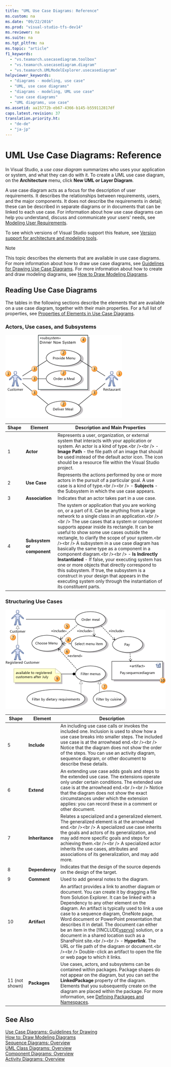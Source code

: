 ```yaml
---
title: "UML Use Case Diagrams: Reference"
ms.custom: na
ms.date: "09/22/2016"
ms.prod: "visual-studio-tfs-dev14"
ms.reviewer: na
ms.suite: na
ms.tgt_pltfrm: na
ms.topic: "article"
f1_keywords: 
  - "vs.teamarch.usecasediagram.toolbox"
  - "vs.teamarch.usecasediagram.diagram"
  - "vs.teamarch.UMLModelExplorer.usecasediagram"
helpviewer_keywords: 
  - "diagrams - modeling, use case"
  - "UML, use case diagrams"
  - "diagrams - modeling, UML use case"
  - "use case diagrams"
  - "UML diagrams, use case"
ms.assetid: aa15772b-eb67-4366-b145-b559112817df
caps.latest.revision: 37
translation.priority.ht: 
  - "de-de"
  - "ja-jp"
---
```

# UML Use Case Diagrams: Reference
In Visual Studio, a *use case diagram* summarizes who uses your application or system, and what they can do with it. To create a UML use case diagram, on the **Architecture** menu, click **New UML or Layer Diagram**.  
  
 A use case diagram acts as a focus for the description of user requirements. It describes the relationships between requirements, users, and the major components. It does not describe the requirements in detail; these can be described in separate diagrams or in documents that can be linked to each use case. For information about how use case diagrams can help you understand, discuss and communicate your users' needs, see [Modeling User Requirements](../vs140/model-user-requirements.md).  
  
 To see which versions of Visual Studio support this feature, see [Version support for architecture and modeling tools](../vs140/what-s-new-for-design-in-visual-studio.md#VersionSupport).  
  
> [!NOTE]
>  This topic describes the elements that are available in use case diagrams. For more information about how to draw use case diagrams, see [Guidelines for Drawing Use Case Diagrams](../vs140/uml-use-case-diagrams--guidelines.md). For more information about how to create and draw modeling diagrams, see [How to Draw Modeling Diagrams](../vs140/edit-uml-models-and-diagrams.md).  
  
## Reading Use Case Diagrams  
 The tables in the following sections describe the elements that are available on a use case diagram, together with their main properties. For a full list of properties, see [Properties of Elements in Use Case Diagrams](../vs140/properties-of-elements-on-uml-use-case-diagrams.md).  
  
### Actors, Use cases, and Subsystems  
 ![Elements in a use case diagram](../vs140/media/uml_ucovactor.png "UML_UCOvActor")  
  
|**Shape**|**Element**|**Description and Main Properties**|  
|---------------|-----------------|-----------------------------------------|  
|1|**Actor**|Represents a user, organization, or external system that interacts with your application or system. An actor is a kind of type.\<br />\<br /> -   **Image Path** - the file path of an image that should be used instead of the default actor icon. The icon should be a resource file within the Visual Studio project.|  
|2|**Use Case**|Represents the actions performed by one or more actors in the pursuit of a particular goal. A use case is a kind of type.\<br />\<br /> -   **Subjects** - the Subsystem in which the use case appears.|  
|3|**Association**|Indicates that an actor takes part in a use case.|  
|4|**Subsystem or component**|The system or application that you are working on, or a part of it. Can be anything from a large network to a single class in an application.\<br />\<br /> The use cases that a system or component supports appear inside its rectangle. It can be useful to show some use cases outside the rectangle, to clarify the scope of your system.\<br />\<br /> A subsystem in a use case diagram has basically the same type as a component in a component diagram.\<br />\<br /> -   **Is Indirectly Instantiated** - If false, your executing system has one or more objects that directly correspond to this subsystem. If true, the subsystem is a construct in your design that appears in the executing system only through the instantiation of its constituent parts.|  
  
### Structuring Use Cases  
 ![Use cases with include, extend and generalization](../vs140/media/uml_ucovstructure.png "UML_UCOvStructure")  
  
|Shape|**Element**|Description|  
|-----------|-----------------|-----------------|  
|5|**Include**|An including use case calls or invokes the included one. Inclusion is used to show how a use case breaks into smaller steps. The included use case is at the arrowhead end.\<br />\<br /> Notice that the diagram does not show the order of the steps. You can use an activity diagram, sequence diagram, or other document to describe these details.|  
|6|**Extend**|An extending use case adds goals and steps to the extended use case. The extensions operate only under certain conditions. The extended use case is at the arrowhead end.\<br />\<br /> Notice that the diagram does not show the exact circumstances under which the extension applies: you can record these in a comment or other document.|  
|7|**Inheritance**|Relates a specialized and a generalized element. The generalized element is at the arrowhead end.\<br />\<br /> A specialized use case inherits the goals and actors of its generalization, and may add more specific goals and steps for achieving them.\<br />\<br /> A specialized actor inherits the use cases, attributes and associations of its generalization, and may add more.|  
|8|**Dependency**|Indicates that the design of the source depends on the design of the target.|  
|9|**Comment**|Used to add general notes to the diagram.|  
|10|**Artifact**|An artifact provides a link to another diagram or document. You can create it by dragging a file from Solution Explorer. It can be linked with a Dependency to any other element on the diagram. An artifact is typically used to link a use case to a sequence diagram, OneNote page, Word document or PowerPoint presentation that describes it in detail. The document can either be an item in the [!INCLUDE[vsprvs](../vs140/includes/vsprvs_md.md)] solution, or a document in a shared location such as a SharePoint site.\<br />\<br /> -   **Hyperlink**. The URL or file path of the diagram or document.\<br />\<br /> Double-click an artifact to open the file or web page to which it links.|  
|11 (not shown)|**Packages**|Use cases, actors, and subsystems can be contained within packages. Package shapes do not appear on the diagram, but you can set the **LinkedPackage** property of the diagram. Elements that you subsequently create on the diagram are placed within the package. For more information, see [Defining Packages and Namespaces](../vs140/define-packages-and-namespaces.md).|  
  
## See Also  
 [Use Case Diagrams: Guidelines for Drawing](../vs140/uml-use-case-diagrams--guidelines.md)   
 [How to: Draw Modeling Diagrams](../vs140/edit-uml-models-and-diagrams.md)   
 [Sequence Diagrams: Overview](../vs140/uml-sequence-diagrams--reference.md)   
 [UML Class Diagrams: Overview](../vs140/uml-class-diagrams--reference.md)   
 [Component Diagrams: Overview](../vs140/uml-component-diagrams--reference.md)   
 [Activity Diagrams: Overview](../vs140/uml-component-diagrams--reference.md)